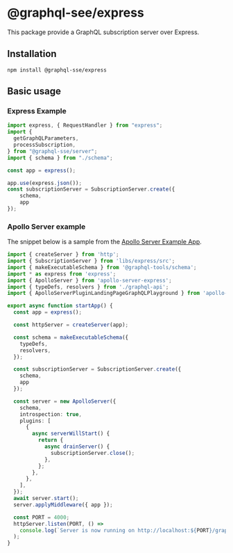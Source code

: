# @graphql-see/express

This package provide a GraphQL subscription server over Express.

## Installation

```shell
npm install @graphql-sse/express
```

## Basic usage


### Express Example

```typescript
import express, { RequestHandler } from "express";
import {
  getGraphQLParameters,
  processSubscription,
} from "@graphql-sse/server";
import { schema } from "./schema";

const app = express();

app.use(express.json());
const subscriptionServer = SubscriptionServer.create({
    schema,
    app   
});

```

### Apollo Server example

The snippet below is a sample from the [Apollo Server Example App](https://github.com/faboulaws/graphql-sse/apps/apollo-server-example]).


```typescript
import { createServer } from 'http';
import { SubscriptionServer } from 'libs/express/src';
import { makeExecutableSchema } from '@graphql-tools/schema';
import * as express from 'express';
import { ApolloServer } from 'apollo-server-express';
import { typeDefs, resolvers } from './graphql-api';
import { ApolloServerPluginLandingPageGraphQLPlayground } from 'apollo-server-core';

export async function startApp() {
  const app = express();

  const httpServer = createServer(app);

  const schema = makeExecutableSchema({
    typeDefs,
    resolvers,
  });

  const subscriptionServer = SubscriptionServer.create({
    schema,
    app   
  });

  const server = new ApolloServer({
    schema,
    introspection: true,
    plugins: [
      {
        async serverWillStart() {
          return {
            async drainServer() {
              subscriptionServer.close();
            },
          };
        },
      },
    ],
  });
  await server.start();
  server.applyMiddleware({ app });

  const PORT = 4000;
  httpServer.listen(PORT, () =>
    console.log(`Server is now running on http://localhost:${PORT}/graphql`)
  );
}

```

